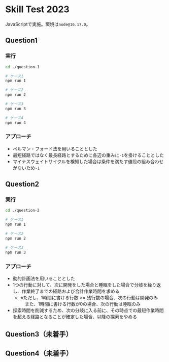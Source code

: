 # Skill Test 2023

JavaScriptで実施。環境は`node@16.17.0`。

## Question1

### 実行

```bash
cd ./question-1

# ケース1
npm run 1

# ケース2
npm run 2

# ケース3
npm run 3

# ケース4
npm run 4
```

### アプローチ

- ベルマン・フォード法を用いることとした
- 最短経路ではなく最長経路とするために各辺の重みに`-1`を掛けることとした
- マイナスウェイトサイクルを検知した場合は条件を満たす値段の組み合わせがないため`-1`

## Question2

### 実行

```bash
cd ./question-2

# ケース1
npm run 1

# ケース2
npm run 2

# ケース3
npm run 3
```

### アプローチ

- 動的計画法を用いることとした
- 1つの行動に対して、次に開発をした場合と睡眠をした場合で分岐を繰り返し、作業終了までの経路および合計作業時間を求める
  - ※ただし、1時間に書ける行数 >= 残行数の場合、次の行動は開発のみ<br>
    　また、1時間に書ける行数が0の場合、次の行動は睡眠のみ
- 探索時間を削減するため、次の分岐に入る前に、その時点での最短作業時間を超える経路となることが確定した場合、以降の探索をやめる

## Question3（未着手）

## Question4（未着手）
